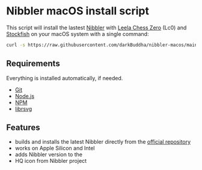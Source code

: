 # Nibbler macOS install script

This script will install the lastest [Nibbler](https://github.com/rooklift/nibbler) with [Leela Chess Zero](https://lczero.org/) (Lc0) and [Stockfish](https://stockfishchess.org/) on your macOS system with a single command:

```bash
curl -s https://raw.githubusercontent.com/darkBuddha/nibbler-macos/main/install_nibbler_macos.sh | bash
```

## Requirements

Everything is installed automatically, if needed.

* [Git](https://git-scm.com/)
* [Node.js](https://nodejs.org/)
* [NPM](https://www.npmjs.com/)
* [librsvg](https://wiki.gnome.org/Projects/LibRsvg)

## Features

* builds and installs the latest Nibbler directly from the [official repository](https://github.com/rooklift/nibbler)
* works on Apple Silicon and Intel
* adds Nibbler version to the
* HQ icon from Nibbler project
